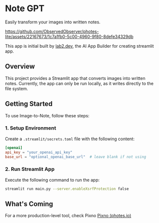 # Note GPT
Easily transform your images into written notes.

https://github.com/ObservedObserver/photes-lite/assets/22167673/1c7a1fb0-5c00-4960-9f80-8defe34329db

This app is initial built by [lab2.dev](https://lab2.dev), the AI App Builder for creating streamlit app.

## Overview

This project provides a Streamlit app that converts images into written notes. Currently, the app can only be run locally, as it writes directly to the file system.

## Getting Started

To use Image-to-Note, follow these steps:

### 1. Setup Environment
Create a `.streamlit/secrets.toml` file with the following content:
```toml
[openai]
api_key = "your_openai_api_key"
base_url = "optional_openai_base_url"  # leave blank if not using
```

### 2. Run Streamlit App
Execute the following command to run the app:
```bash
streamlit run main.py --server.enableXsrfProtection false
```

## What's Coming
For a more production-level tool, check Pixno [Pixno (photes.io)](https://photes.io)


